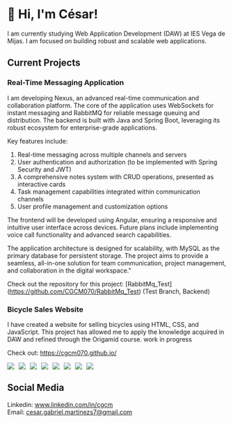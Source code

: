 # 👋 Hi, I'm César!
I am currently studying Web Application Development (DAW) at IES Vega de Mijas.
I am focused on building robust and scalable web applications.

## Current Projects

### Real-Time Messaging Application
I am developing Nexus, an advanced real-time communication and collaboration platform. The core of the application uses WebSockets for instant messaging and RabbitMQ for reliable message queuing and distribution. The backend is built with Java and Spring Boot, leveraging its robust ecosystem for enterprise-grade applications.

Key features include:

1. Real-time messaging across multiple channels and servers
2. User authentication and authorization (to be implemented with Spring Security and JWT)
3. A comprehensive notes system with CRUD operations, presented as interactive cards
4. Task management capabilities integrated within communication channels
5. User profile management and customization options


The frontend will be developed using Angular, ensuring a responsive and intuitive user interface across devices. Future plans include implementing voice call functionality and advanced search capabilities.

The application architecture is designed for scalability, with MySQL as the primary database for persistent storage. The project aims to provide a seamless, all-in-one solution for team communication, project management, and collaboration in the digital workspace."

Check out the repository for this project: [RabbitMq_Test] (https://github.com/CGCM070/RabbitMq_Test)  (Test Branch, Backend)


### Bicycle Sales Website
I have created a website for selling bicycles using HTML, CSS, and JavaScript. This project has allowed me to apply the knowledge acquired in DAW and refined through the Origamid course. work in progress

Check out: https://cgcm070.github.io/

<div style="display: flex; flex-wrap: wrap; gap: 10px;">
    <img src="https://img.shields.io/badge/Java-ED8B00?style=for-the-badge&logo=java&logoColor=white">
    <img src="https://img.shields.io/badge/Spring_Boot-6DB33F?style=for-the-badge&logo=spring-boot&logoColor=white">
    <img src="https://img.shields.io/badge/MySQL-4479A1?style=for-the-badge&logo=mysql&logoColor=white">
    <img src="https://img.shields.io/badge/JavaScript-F7DF1E?style=for-the-badge&logo=javascript&logoColor=black">
    <img src="https://img.shields.io/badge/Docker-2496ED?style=for-the-badge&logo=docker&logoColor=white">
    <img src="https://img.shields.io/badge/JUnit-25A162?style=for-the-badge&logo=junit5&logoColor=white">
    <img src="https://img.shields.io/badge/HTML5-E34F26?style=for-the-badge&logo=html5&logoColor=white">
    <img src="https://img.shields.io/badge/CSS3-1572B6?style=for-the-badge&logo=css3&logoColor=white">
</div>

## Social Media
Linkedin: www.linkedin.com/in/cgcm         
Email: cesar.gabriel.martinezs7@gmail.com





<!---
CGCM070/CGCM070 is a ✨ special ✨ repository because its `README.md` (this file) appears on your GitHub profile.
You can click the Preview link to take a look at your changes.
--->
